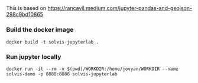 
##

This is based on https://rancavil.medium.com/jupyter-pandas-and-geojson-298c9bd10865

### Build the docker image

```
docker build -t solvis-jupyterlab .
```

### Run jupyter locally

```
docker run -it --rm -v $(pwd)/WORKDIR:/home/jovyan/WORKDIR --name solvis-demo -p 8888:8888 solvis-jupyterlab
```